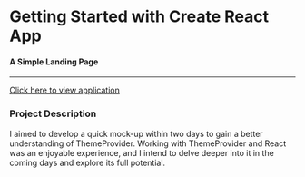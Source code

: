 # Getting Started with Create React App

#### A Simple Landing Page

---

[Click here to view application](https://react-themeprovider.herokuapp.com/)

### Project Description

I aimed to develop a quick mock-up within two days to gain a better understanding of ThemeProvider. Working with ThemeProvider and React was an enjoyable experience, and I intend to delve deeper into it in the coming days and explore its full potential.
